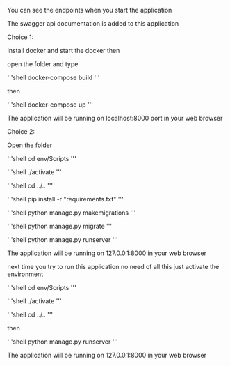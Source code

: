 You can see the endpoints when you start the application

The swagger api documentation is added to this application

Choice 1:

Install docker and start the docker then

open the folder and type

'''shell
docker-compose build
'''

then 

'''shell
docker-compose up
'''

The application will be running on localhost:8000 port in your web browser


Choice 2:

Open the folder

'''shell
cd env/Scripts
'''

'''shell
./activate
'''

'''shell
cd ../..
'''

'''shell
pip install -r "requirements.txt"
'''

'''shell
python manage.py makemigrations
'''

'''shell
python manage.py migrate
'''

'''shell
python manage.py runserver
'''

The application will be running on 127.0.0.1:8000 in your web browser


next time you try to run this application no need of all this just activate the environment

'''shell
cd env/Scripts
'''

'''shell
./activate
'''

'''shell
cd ../..
'''

then

'''shell
python manage.py runserver
'''

The application will be running on 127.0.0.1:8000 in your web browser
